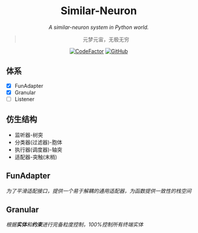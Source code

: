 <div align="center">

# Similar-Neuron

_A similar-neuron system in Python world._

> 元梦元宙，无极无穷

 [![CodeFactor](https://www.codefactor.io/repository/github/luxuncang/similar-neuron/badge)](https://www.codefactor.io/repository/github/luxuncang/similar-neuron)
 [![GitHub](https://img.shields.io/github/license/luxuncang/similar-neuron)](https://github.com/luxuncang/similar-neuron/blob/master/LICENSE)
 
</div>

## 体系

* [X] FunAdapter
* [X] Granular
* [ ] Listener

## 仿生结构

* 监听器-树突
* 分类器(过滤器)-胞体
* 执行器(调度器)-轴突
* 适配器-突触(末梢)

## FunAdapter

*为了平滑适配接口，提供一个易于解耦的通用适配器，为函数提供一致性的栈空间*

## Granular

*根据**实体**和**约束**进行完备粒度控制，100%控制所有终端实体*
